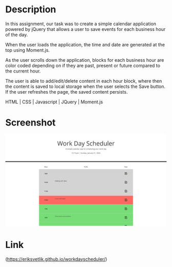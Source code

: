 # Description

In this assignment, our task was to create a simple calendar application powered by jQuery that allows a user to save events for each business hour of the day.

When the user loads the application, the time and date are generated at the top using Moment.js.

As the user scrolls down the application, blocks for each business hour are color coded depending on if they are past, present or future compared to the current hour.

The user is able to add/edit/delete content in each hour block, where then the content is saved to local storage when the user selects the Save button. If the user refreshes the page, the saved content persists.

HTML | CSS | Javascript | JQuery | Moment.js

# Screenshot

![Screenshot of webpage](./images/homework-readme.png)

# Link

(https://eriksvetlik.github.io/workdayscheduler/)
